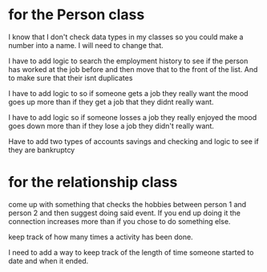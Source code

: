 # for the Person class
I know that I don't check data types in my classes so you could make a number into a name.  I will need to change that.

I have to add logic to search the employment history to see if the person has worked at the job before and then move that to the front of the list.  And to make sure that their isnt duplicates

I have to add logic to so if someone gets a job they really want the mood goes up more than if they get a job that they didnt really want.

I have to add logic so if someone losses a job they really enjoyed the mood goes down more than if they lose a job they didn't really want.

Have to add two types of accounts savings and checking and logic to see if they are bankruptcy

# for the relationship class 
come up with something that checks the hobbies between person 1 and person 2 and then suggest doing said event.  If you end up doing it the connection increases more than if you chose to do something else.

keep track of how many times a activity has been done.

I need to add a way to keep track of the length of time someone started to date and when it ended.